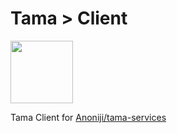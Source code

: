# Tama > Client

<img src="https://user-images.githubusercontent.com/6703996/189178570-0909bd95-ad55-4ef0-bbe8-f379b8991096.png" height="100" />

Tama Client for [Anoniji/tama-services](https://github.com/Anoniji/tama-services)
